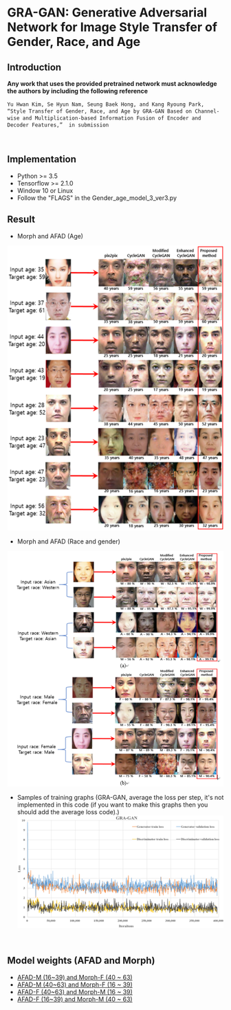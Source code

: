 # GRA-GAN: Generative Adversarial Network for Image Style Transfer of Gender, Race, and Age

## Introduction

**Any work that uses the provided pretrained network must acknowledge the authors by including the following reference**

    Yu Hwan Kim, Se Hyun Nam, Seung Baek Hong, and Kang Ryoung Park, “Style Transfer of Gender, Race, and Age by GRA-GAN Based on Channel-wise and Multiplication-based Information Fusion of Encoder and Decoder Features,”  in submission 

<br>

## Implementation
* Python >= 3.5
* Tensorflow >= 2.1.0
* Window 10 or Linux
* Follow the "FLAGS" in the Gender_age_model_3_ver3.py

## Result
* Morph and AFAD (Age)

![Figure 1](https://github.com/Kimyuhwanpeter/GRA-GAN/blob/main/FIgure%201.png)
<br/>

* Morph and AFAD (Race and gender)

![Figure 2](https://github.com/Kimyuhwanpeter/GRA-GAN/blob/main/Figure%202.png)
<br/>

* Samples of training graphs (GRA-GAN, average the loss per step, it's not implemented in this code (if you want to make this graphs then you should add the average loss code).)
![Figure 3](https://github.com/Kimyuhwanpeter/GRA-GAN/blob/main/Figure%203.png)
<br/>

## Model weights (AFAD and Morph)
* [AFAD-M (16~39) and Morph-F (40 ~ 63)](https://drive.google.com/drive/folders/1wbuFFcIIgRBvfqRyeQDfufrJQlQiYm_C?usp=sharing)
* [AFAD-M (40~63) and Morph-F (16 ~ 39)](https://drive.google.com/drive/folders/1xwnCbq413JS7nuHBdKOd0AUDqzaePvv5?usp=sharing)
* [AFAD-F (40~63) and Morph-M (16 ~ 39)](https://drive.google.com/drive/folders/1xtUw5y-zevqtIbquOzS7a0huC9mlMdT7?usp=sharing)
* [AFAD-F (16~39) and Morph-M (40 ~ 63)](https://drive.google.com/drive/folders/11V1werP3BjBnUp5fCRv0_kUCIdT0DZFg?usp=sharing)
